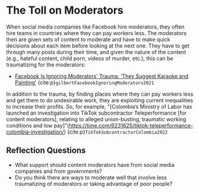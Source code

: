 # The Toll on Moderators

When social media companies like Facebook hire moderators, they often hire teams in countries where they can pay workers less. The moderators then are given sets of content to moderate and have to make quick decisions about each item before looking at the next one. They have to get through many posts during their time, and given the nature of the content (e.g., hateful content, child porn, videos of murder, etc.), this can be traumatizing for the moderators:
- [Facebook Is Ignoring Moderators’ Trauma: ‘They Suggest Karaoke and Painting’](https://www.vice.com/en/article/m7eva4/traumatized-facebook-moderators-told-to-suck-it-up-and-try-karaoke) {cite:p}`gilbertFacebookIgnoringModerators2021`


In addition to the trauma, by finding places where they can pay workers less and get them to do undesirable work, they are exploiting current inequalities to increase their profits. So, for example, "[Colombia’s Ministry of Labor has launched an investigation into TikTok subcontractor Teleperformance [for content moderators], relating to alleged union-busting, traumatic working conditions and low pay]"(https://time.com/6231625/tiktok-teleperformance-colombia-investigation/) {cite:p}`TikTokSubcontractorColombia2022`

## Reflection Questions
- What support should content moderators have from social media companies and from governments?
- Do you think there are ways to moderate well that involve less traumatizing of moderators or taking advantage of poor people?

